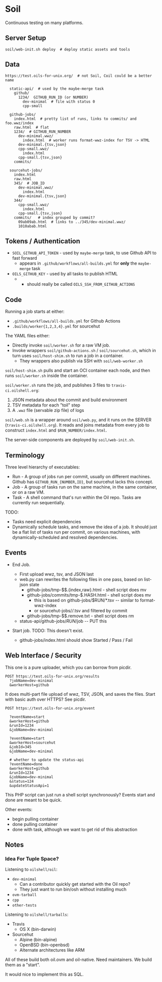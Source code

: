 Soil
====

Continuous testing on many platforms.

## Server Setup

    soil/web-init.sh deploy  # deploy static assets and tools

## Data

    https://test.oils-for-unix.org/  # not Soil, Coil could be a better name

      static-api/  # used by the maybe-merge task
        github/
          1234/  GITHUB_RUN_ID (or NUMBER)
            dev-minimal  # file with status 0
            cpp-small

      github-jobs/
        index.html  # pretty list of runs, links to commits/ and foo.wwz/index
        raw.html  # flat
        1234/  # GITHUB_RUN_NUMBER
          dev-minimal.wwz/
            index.html  # worker runs format-wwz-index for TSV -> HTML
          dev-minimal.{tsv,json}
          cpp-small.wwz/
            index.html
          cpp-small.{tsv,json}
        commits/

      sourcehut-jobs/
        index.html
        raw.html
        345/  # JOB_ID
          dev-minimal.wwz/
            index.html
          dev-minimal.{tsv,json}
        344/
          cpp-small.wwz/
            index.html
          cpp-small.{tsv,json}
        commits/   # index grouped by commit?
          09ab09ab.html  # links to ../345/dev-minimal.wwz/
          1010abab.html

## Tokens / Authentication

- `SOIL_GITHUB_API_TOKEN` - used by `maybe-merge` task, to use Github API to fast forward
  - appears in `.github/workflows/all-builds.yml` for **only** the `maybe-merge` task
- `OILS_GITHUB_KEY` - used by all tasks to publish HTML
  - - should really be called `OILS_SSH_FROM_GITHUB_ACTIONS`

## Code

Running a job starts at either:

- `.github/workflows/all-builds.yml` for Github Actions
- `.builds/worker{1,2,3,4}.yml` for sourcehut

The YAML files either:

- Directly invoke `soil/worker.sh` for a raw VM job.
- Invoke wrappers `soil/github-actions.sh` / `soil/sourcehut.sh`, which in turn
  uses `soil/host-shim.sh` to run a job in a container.
  - They wrappers also publish via SSH with `soil/web-worker.sh`

`soil/host-shim.sh` pulls and start an OCI container each node, and then runs
`soil/worker.sh` inside the container.

`soil/worker.sh` runs the job, and publishes 3 files to `travis-ci.oilshell.org`:

1. JSON metadata about the commit and build environment
1. TSV metadata for each "toil" step
1. A `.wwz` file (servable zip file) of logs

`soil/web.sh` is a wrapper around `soil/web.py`, and it runs on the SERVER 
(`travis-ci.oilshell.org`).  It reads and joins metadata from every job to
construct `index.html` and `$RUN_NUMBER/index.html`.

The server-side components are deployed by `soil/web-init.sh`.

## Terminology

Three level hierarchy of executables:

- Run - A group of jobs run per commit, usually on different machines.
  Github has `GITHUB_RUN_{NUMBER,ID}`, but sourcehut lacks this concept.
- Job - A group of tasks run on the same machine, in the same container, or on a raw VM.
- Task - A shell command that's run within the Oil repo.  Tasks are currently
  run sequentially.

TODO:

- Tasks need explicit dependencies
- Dynamically schedule tasks, and remove the idea of a job.  It should just be
  a flat list of tasks run per commit, on various machines, with
  dynamically-scheduled and resolved dependencies.

## Events

- End Job.
  - First upload wwz, tsv, and JSON last
  - web.py can rewrites the following files in one pass, based on list-json
    state
    - github-jobs/tmp-$$.{index,raw}.html - shell script does mv
    - github-jobs/commits/tmp-$$.$HASH.html - shell script does mv
      - this is based on github-jobs/$RUN/*.tsv -- similar to format-wwz-index
      - or sourcehut-jobs/*/*.tsv and filtered by commit
    - github-jobs/tmp-$$.remove.txt - shell script does rm
  - status-api/github-jobs/$RUN/$job -- PUT this

- Start job.  TODO: This doesn't exist.
  - github-jobs/index.html should show Started / Pass / Fail

## Web Interface / Security

This one is a pure uploader, which you can borrow from picdir.

    POST https://test.oils-for-unix.org/results
      ?jobName=dev-minimal
      &workerHost=github

It does multi-part file upload of wwz, TSV, JSON, and saves the files.  Start
with basic auth over HTTPS?  See picdir.


    POST https://test.oils-for-unix.org/event

      ?eventName=start
      &workerHost=github
      &runId=1234
      &jobName=dev-minimal

      ?eventName=start
      &workerHost=sourcehut
      &jobId=345
      &jobName=dev-minimal

      # whether to update the status-api
      ?eventName=done
      &workerHost=github
      &runId=1234
      &jobName=dev-minimal
      &status=124
      &updateStatusApi=1

This PHP script can just run a shell script synchronously?  Events start and
done are meant to be quick.

Other events:

- begin pulling container
- done pulling container
- done with task, although we want to get rid of this abstraction


## Notes

### Idea For Tuple Space?

Listening to `oilshell/oil`:

- `dev-minimal`
  - Can a contributor quickly get started with the Oil repo?
  - They just want to run bin/osh without installing much
- `ovm-tarball`
- `cpp`
- `other-tests`

Listening to `oilshell/tarballs`:

- Travis
  - OS X (bin-darwin)
- Sourcehut
  - Alpine (bin-alpine)
  - OpenBSD (bin-openbsd)
  - Alternate architectures like ARM

All of these build both oil.ovm and oil-native.  Need maintainers.  We build
them as a "start".

It would nice to implement this as SQL.



